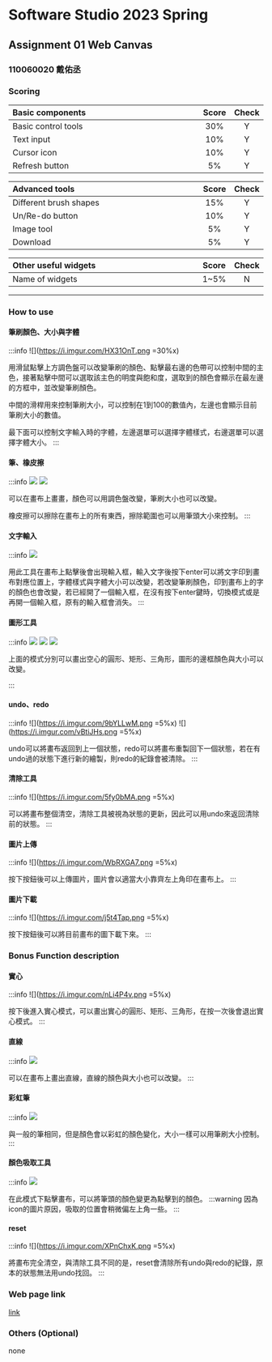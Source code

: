 # Software Studio 2023 Spring
## Assignment 01 Web Canvas
### **110060020 戴佑丞** 

### Scoring

| **Basic components**                             | **Score** | **Check** |
| :----------------------------------------------- | :-------: | :-------: |
| Basic control tools                              | 30%       | Y         |
| Text input                                       | 10%       | Y         |
| Cursor icon                                      | 10%       | Y         |
| Refresh button                                   | 5%       | Y         |

| **Advanced tools**                               | **Score** | **Check** |
| :----------------------------------------------- | :-------: | :-------: |
| Different brush shapes                           | 15%       | Y         |
| Un/Re-do button                                  | 10%       | Y         |
| Image tool                                       | 5%        | Y         |
| Download                                         | 5%        | Y         |

| **Other useful widgets**                         | **Score** | **Check** |
| :----------------------------------------------- | :-------: | :-------: |
| Name of widgets                                  | 1~5%     | N         |


---

### How to use 
#### 筆刷顏色、大小與字體
:::info
![](https://i.imgur.com/HX31OnT.png =30%x)

用滑鼠點擊上方調色盤可以改變筆刷的顏色、點擊最右邊的色帶可以控制中間的主色，接著點擊中間可以選取該主色的明度與飽和度，選取到的顏色會顯示在最左邊的方框中，並改變筆刷顏色。

中間的滑桿用來控制筆刷大小，可以控制在1到100的數值內，左邊也會顯示目前筆刷大小的數值。

最下面可以控制文字輸入時的字體，左邊選單可以選擇字體樣式，右邊選單可以選擇字體大小。
:::
#### 筆、橡皮擦
:::info
![](https://i.imgur.com/BRr1SXO.png) ![](https://i.imgur.com/XLFssEI.png)

可以在畫布上畫畫，顏色可以用調色盤改變，筆刷大小也可以改變。

橡皮擦可以擦除在畫布上的所有東西，擦除範圍也可以用筆頭大小來控制。
:::
#### 文字輸入
:::info
![](https://i.imgur.com/XFP5AMU.png)

用此工具在畫布上點擊後會出現輸入框，輸入文字後按下enter可以將文字印到畫布對應位置上，字體樣式與字體大小可以改變，若改變筆刷顏色，印到畫布上的字的顏色也會改變，若已經開了一個輸入框，在沒有按下enter鍵時，切換模式或是再開一個輸入框，原有的輸入框會消失。
:::

#### 圖形工具
:::info
![](https://i.imgur.com/4mdU8Ez.png) ![](https://i.imgur.com/NVooObz.png) ![](https://i.imgur.com/batRwWA.png) 

上面的模式分別可以畫出空心的圓形、矩形、三角形，圖形的邊框顏色與大小可以改變。


:::
#### undo、redo
:::info
![](https://i.imgur.com/9bYLLwM.png =5%x) ![](https://i.imgur.com/vBtiJHs.png =5%x)

undo可以將畫布返回到上一個狀態，redo可以將畫布重製回下一個狀態，若在有undo過的狀態下進行新的繪製，則redo的紀錄會被清除。
:::
#### 清除工具
:::info
![](https://i.imgur.com/5fy0bMA.png =5%x)

可以將畫布整個清空，清除工具被視為狀態的更新，因此可以用undo來返回清除前的狀態。
:::

#### 圖片上傳
:::info
![](https://i.imgur.com/WbRXGA7.png =5%x)

按下按鈕後可以上傳圖片，圖片會以適當大小靠齊左上角印在畫布上。
:::
#### 圖片下載
:::info
![](https://i.imgur.com/j5t4Tap.png =5%x)

按下按鈕後可以將目前畫布的圖下載下來。
:::

### Bonus Function description
#### 實心
:::info
![](https://i.imgur.com/nLi4P4v.png =5%x)

按下後進入實心模式，可以畫出實心的圓形、矩形、三角形，在按一次後會退出實心模式。
:::
#### 直線
:::info
![](https://i.imgur.com/frGrEOu.png)

可以在畫布上畫出直線，直線的顏色與大小也可以改變。
:::
#### 彩虹筆
:::info
![](https://i.imgur.com/gby0WDg.png)

與一般的筆相同，但是顏色會以彩虹的顏色變化，大小一樣可以用筆刷大小控制。
:::
#### 顏色吸取工具
:::info
![](https://i.imgur.com/jAmmmbf.png)

在此模式下點擊畫布，可以將筆頭的顏色變更為點擊到的顏色。
:::warning
因為icon的圖片原因，吸取的位置會稍微偏左上角一些。
:::
#### reset
:::info
![](https://i.imgur.com/XPnChxK.png =5%x)

將畫布完全清空，與清除工具不同的是，reset會清除所有undo與redo的紀錄，原本的狀態無法用undo找回。
:::








### Web page link
    
[link](https://mycanvas-705a0.firebaseapp.com/)
    
### Others (Optional)
none

<style>
table th{
    width: 100%;
}
</style>
